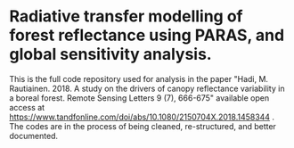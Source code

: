 # Radiative transfer modelling of forest reflectance using PARAS, and global sensitivity analysis.

This is the full code repository used for analysis in the paper "Hadi, M. Rautiainen. 2018. A study on the drivers of canopy reflectance variability in a boreal forest. 
Remote Sensing Letters 9 (7), 666-675" available open access at https://www.tandfonline.com/doi/abs/10.1080/2150704X.2018.1458344 . The codes are in the process of being cleaned, re-structured, and better documented. 
